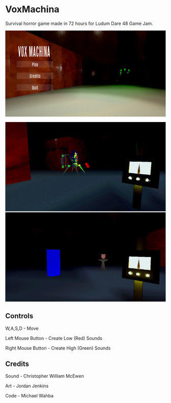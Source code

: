 # VoxMachina
Survival horror game made in 72 hours for Ludum Dare 48 Game Jam.

![cover](Images/VoxMachineCover.png)

![screen1](Images/VMscreen.png)
![screen2](Images/VMscreen1.png)


## Controls

W,A,S,D - Move

Left Mouse Button - Create Low (Red) Sounds

Right Mouse Button - Create High (Green) Sounds


## Credits 

Sound -  Christopher William McEwen

Art -  Jordan Jenkins

Code - Michael Wahba
